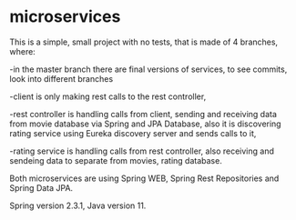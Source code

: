 # microservices

This is a simple, small project with no tests, that is made of 4 branches, where:

  -in the master branch there are final versions of services, to see commits, look into different branches

  -client is only making rest calls to the rest controller,
  
  -rest controller is handling calls from client, sending and receiving data from movie database via Spring and JPA Database, also it is discovering rating service                     using Eureka discovery server and sends calls to it,
  
  -rating service is handling calls from rest controller, also receiving and sendeing data to separate from movies, rating database.
  
  Both microservices are using Spring WEB, Spring Rest Repositories and Spring Data JPA.
  
  Spring version 2.3.1, Java version 11.
